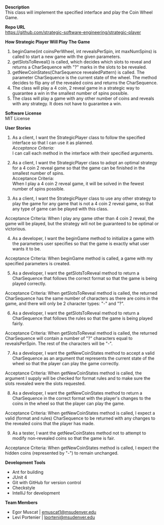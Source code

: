 **Description** <br />
This class will implement the specified interface and play the Coin Wheel Game.

**Repo URL** <br />
https://github.com/strategic-software-engineering/strategic-player

**How Strategic Player Will Play The Game** <br />
1. beginGame(int coinsPerWheel, int revealsPerSpin, int maxNumSpins) is called to start a new game with the given parameters.
2. getSlotsToReveal() is called, which decides which slots to reveal and returns a CharSequence with "?" marks in the slots to be revealed.
3. getNewCoinStates(CharSequence revealedPattern) is called. The parameter CharSequence is the current state of the wheel. The method decides to flip any of the revealed coins and returns the CharSequence.
4. The class will play a 4 coin, 2 reveal game in a strategic way to guarantee a win in the smallest number of spins possible.
5. The class will play a game with any other number of coins and reveals with any strategy. It does not have to guarantee a win.

**Software License** <br />
MIT License

**User Stories** <br />
1. As a client, I want the StrategicPlayer class to follow the specified interface so that I can use it as planned.  
  <I>Acceptance Criteria:</I><br />
  I can call each method in the interface with their specified arguments.
  
2. As a client, I want the StrategicPlayer class to adopt an optimal strategy for a 4 coin 2 reveal game so that the game can be finished in the smallest number of spins.<br />
  Acceptance Criteria:<br />
  When I play a 4 coin 2 reveal game, it will be solved in the fewest number of spins possible.
  
3. As a client, I want the StrategicPlayer class to use any other strategy to play the game for any game that is not a 4 coin 2 reveal game, so that any type of game can be played with this class.

  Acceptance Criteria:
  When I play any game other than 4 coin 2 reveal, the game will be played, but the strategy will not be guaranteed to be optimal or   victorious.
  
4. As a developer, I want the beginGame method to initialize a game with the parameters user specifies so that the game is exactly what user wants it to be.

  Acceptance Criteria:
  When beginGame method is called, a game with my specified parameters is created.
  
5. As a developer, I want the getSlotsToReveal method to return a CharSequence that follows the correct format so that the game is being played correctly.

  Acceptance Criteria:
  When getSlotsToReveal method is called, the returned CharSequence has the same number of characters as there are coins in the game,   and there will only be 2 character types: "-" and "?".
  
6. As a developer, I want the getSlotsToReveal method to return a CharSequence that follows the rules so that the game is being played fairly.

  Acceptance Criteria:
  When getSlotsToReveal method is called, the returned CharSequence will contain a number of "?" characters equal to revealsPerSpin.   The rest of the characters will be "-".
  
7. As a developer, I want the getNewCoinStates method to accept a valid CharSequence as an argument that represents the current state of the wheel so that the player can play the game correctly.

  Acceptance Criteria:
  When getNewCoinStates method is called, the argument I supply will be checked for format rules and to make sure the slots revealed   were the slots requested.
  
8. As a developer, I want the getNewCoinStates method to return a CharSequence in the correct format with the player's changes to the coins in the wheel so that the player can play the game.

  Acceptance Criteria:
  When getNewCoinStates method is called, I expect a valid (format and rules) CharSequence to be returned with any changes to the       revealed coins that the player has made.
  
9. As a tester, I want the getNewCoinStates method not to attempt to modify non-revealed coins so that the game is fair.

  Acceptance Criteria:
  When getNewCoinStates method is called, I expect the hidden coins (represented by "-") to remain unchanged.

**Development Tools** <br />
* Ant for building
* JUnit 4
* Git with GitHub for version control
* Checkstyle
* IntelliJ for development

**Team Members** <br />
- Egor Muscat | emuscat1@msudenver.edu
- Levi Portenier | lporteni@msudenver.edu
